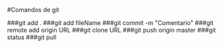 #Comandos de git

###git add .
###git add fileName
###git commit -m "Comentario"
###git remote add origin URL
###git clone URL
###git push origin master
###git status
###git pull
